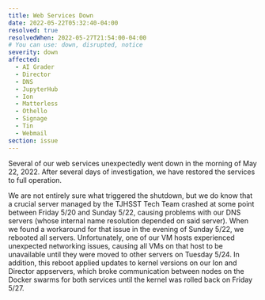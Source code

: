 ```yaml
---
title: Web Services Down
date: 2022-05-22T05:32:40-04:00
resolved: true
resolvedWhen: 2022-05-27T21:54:00-04:00
# You can use: down, disrupted, notice
severity: down
affected:
  - AI Grader
  - Director
  - DNS
  - JupyterHub
  - Ion
  - Matterless
  - Othello
  - Signage
  - Tin
  - Webmail
section: issue
---
```

Several of our web services unexpectedly went down in the morning of May 22, 2022. After several days of investigation, we have restored the services to full operation.

We are not entirely sure what triggered the shutdown, but we do know that a crucial server managed by the TJHSST Tech Team crashed at some point between Friday 5/20 and Sunday 5/22, causing problems with our DNS servers (whose internal name resolution depended on said server). When we found a workaround for that issue in the evening of Sunday 5/22, we rebooted all servers. Unfortunately, one of our VM hosts experienced unexpected networking issues, causing all VMs on that host to be unavailable until they were moved to other servers on Tuesday 5/24. In addition, this reboot applied updates to kernel versions on our Ion and Director appservers, which broke communication between nodes on the Docker swarms for both services until the kernel was rolled back on Friday 5/27.
